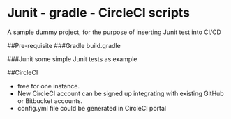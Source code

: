# Junit - gradle - CircleCI scripts
A sample dummy project, for the purpose of inserting Junit test into CI/CD

##Pre-requisite
###Gradle
build.gradle

###Junit
some simple Junit tests as example

##CircleCI
- free for one instance. 
- New CircleCI account can be signed up integrating with existing GitHub or Bitbucket accounts.
- config.yml file could be generated in CircleCI portal